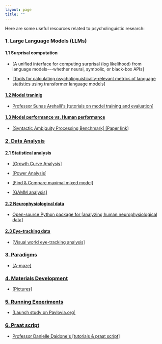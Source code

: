 ```yaml
---
layout: page
title: ""
---
```


Here are some useful resources related to psycholinguistic research:

### 1. Large Language Models (LLMs)

#### 1.1 Surprisal computation

- [A unified interface for computing surprisal (log likelihood) from language models---whether neural, symbolic, or black-box APIs] <a href="https://github.com/aalok-sathe/surprisal" target="_blank">

- [Tools for calculating psycholinguistically-relevant metrics of language statistics using transformer language models] <a href="https://github.com/jmichaelov/PsychFormers" target="_blank">

#### 1.2 Model traninig 

- Professor Suhas Arehalli's [tutorials on model training and evaluation] <a href="https://sarehalli.github.io/resources" target="_blank">

#### 1.3 Model performance vs. Human performance 

- [Syntactic Ambiguity Processing Benchmark] <a href="https://github.com/caplabnyu/sapbenchmark" target="_blank"> [Paper link] <a href="https://www.sciencedirect.com/science/article/abs/pii/S0749596X24000135" target="_blank">

### 2. Data Analysis 

#### 2.1 Statistical analysis

- [Growth Curve Analysis] <a href="https://www.danmirman.org/gca" target="_blank">

- [Power Analysis] <a href="https://jakewestfall.shinyapps.io/crossedpower/" target="_blank">

- [Find & Compare maximal mixed model] <a href="https://cran.r-project.org/web/packages/buildmer/vignettes/buildmer.html" target="_blank">

- [GAMM analysis] <a href="https://jacolienvanrij.com/Tutorials/GAMM.html#gam-or-bam" target="_blank">

#### 2.2 Neurophysiological data

- Open-source Python package for [analyzing human neurophysiological data] <a href="https://mne.tools/stable/index.html" target="_blank">

#### 2.3 Eye-tracking data

- [Visual world eye-tracking analysis] <a href="https://site.uit.no/acqvalab/workshop-visual-world-eye-tracking-analysis-in-r-with-aine-ito-16-17-02-2023/" target="_blank">

### 3. Paradigms 

- [A-maze] <a href="https://vboyce.github.io/Maze/" target="_blank">

### 4. Materials Development 

- [Pictures] <a href="https://www.irasutoya.com" target="_blank">

### 5. Running Experiments 

- [Launch study on Pavlovia.org] <a href="https://www.psychopy.org/online/usingPavlovia.html" target="_blank">

### 6. Praat script 

- Professor Danielle Daidone's [tutorials & praat script] <a href="https://www.ddaidone.com/praat-scripts.html" target="_blank">
